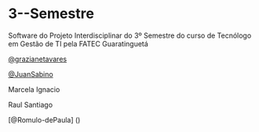 # 3--Semestre
Software do Projeto Interdisciplinar do 3º Semestre do curso de Tecnólogo em Gestão de TI pela FATEC Guaratinguetá


[@grazianetavares]()


[@JuanSabino]()


Marcela Ignacio


Raul Santiago


[@Romulo-dePaula] ()



